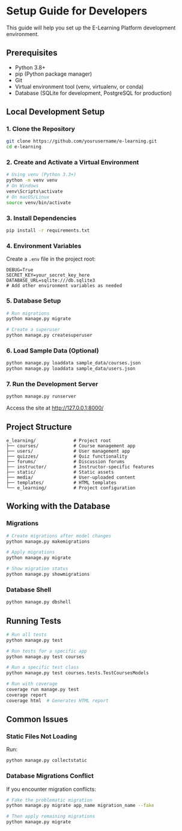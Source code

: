 # Setup Guide for Developers

This guide will help you set up the E-Learning Platform development environment.

## Prerequisites

- Python 3.8+
- pip (Python package manager)
- Git
- Virtual environment tool (venv, virtualenv, or conda)
- Database (SQLite for development, PostgreSQL for production)

## Local Development Setup

### 1. Clone the Repository

```bash
git clone https://github.com/yourusername/e-learning.git
cd e-learning
```

### 2. Create and Activate a Virtual Environment

```bash
# Using venv (Python 3.3+)
python -m venv venv
# On Windows
venv\Scripts\activate
# On macOS/Linux
source venv/bin/activate
```

### 3. Install Dependencies

```bash
pip install -r requirements.txt
```

### 4. Environment Variables

Create a `.env` file in the project root:

```
DEBUG=True
SECRET_KEY=your_secret_key_here
DATABASE_URL=sqlite:///db.sqlite3
# Add other environment variables as needed
```

### 5. Database Setup

```bash
# Run migrations
python manage.py migrate

# Create a superuser
python manage.py createsuperuser
```

### 6. Load Sample Data (Optional)

```bash
python manage.py loaddata sample_data/courses.json
python manage.py loaddata sample_data/users.json
```

### 7. Run the Development Server

```bash
python manage.py runserver
```

Access the site at http://127.0.0.1:8000/

## Project Structure

```
e_learning/              # Project root
├── courses/             # Course management app
├── users/               # User management app
├── quizzes/             # Quiz functionality
├── forums/              # Discussion forums
├── instructor/          # Instructor-specific features
├── static/              # Static assets
├── media/               # User-uploaded content
├── templates/           # HTML templates
└── e_learning/          # Project configuration
```

## Working with the Database

### Migrations

```bash
# Create migrations after model changes
python manage.py makemigrations

# Apply migrations
python manage.py migrate

# Show migration status
python manage.py showmigrations
```

### Database Shell

```bash
python manage.py dbshell
```

## Running Tests

```bash
# Run all tests
python manage.py test

# Run tests for a specific app
python manage.py test courses

# Run a specific test class
python manage.py test courses.tests.TestCoursesModels

# Run with coverage
coverage run manage.py test
coverage report
coverage html  # Generates HTML report
```

## Common Issues

### Static Files Not Loading

Run:
```bash
python manage.py collectstatic
```

### Database Migrations Conflict

If you encounter migration conflicts:
```bash
# Fake the problematic migration
python manage.py migrate app_name migration_name --fake

# Then apply remaining migrations
python manage.py migrate
```
